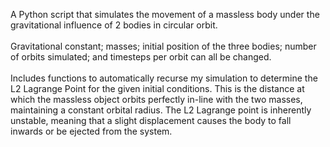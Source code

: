 A Python script that simulates the movement of a massless body under the gravitational influence of 2 bodies in circular orbit.\
\
Gravitational constant; masses; initial position of the three bodies; number of orbits simulated; and timesteps per orbit can all be changed.\
\
Includes functions to automatically recurse my simulation to determine the L2 Lagrange Point for the given initial conditions. This is the distance at which the massless object orbits perfectly in-line with the two masses, maintaining a constant orbital radius. The L2 Lagrange point is inherently unstable, meaning that a slight displacement causes the body to fall inwards or be ejected from the system.  

